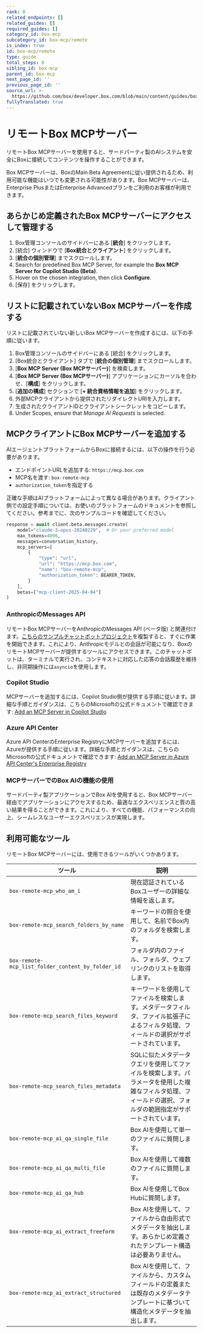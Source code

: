 ```yaml
---
rank: 0
related_endpoints: []
related_guides: []
required_guides: []
category_id: box-mcp
subcategory_id: box-mcp/remote
is_index: true
id: box-mcp/remote
type: guide
total_steps: 0
sibling_id: box-mcp
parent_id: box-mcp
next_page_id: ''
previous_page_id: ''
source_url: >-
  https://github.com/box/developer.box.com/blob/main/content/guides/box-mcp/remote/index.md
fullyTranslated: true
---
```

# リモートBox MCPサーバー

リモートBox MCPサーバーを使用すると、サードパーティ製のAIシステムを安全にBoxに接続してコンテンツを操作することができます。

<Message type="notice">

Box MCPサーバーは、BoxのMain Beta Agreementに従い提供されるため、利用可能な機能はいつでも変更される可能性があります。Box MCPサーバーは、Enterprise PlusまたはEnterprise Advancedプランをご利用のお客様が利用できます。

</Message>

## あらかじめ定義されたBox MCPサーバーにアクセスして管理する

1. Box管理コンソールのサイドバーにある \[**統合**] をクリックします。 
2. \[統合] ウィンドウで \[**Box統合とクライアント**] をクリックします。
3. \[**統合の個別管理**] までスクロールします。
4. Search for predefined Box MCP Server, for example the **Box MCP Server for Copilot Studio (Beta)**. 
5. Hover on the chosen integration, then click **Configure**.
6. \[保存] をクリックします。

## リストに記載されていないBox MCPサーバーを作成する

リストに記載されていない新しいBox MCPサーバーを作成するには、以下の手順に従います。

1. Box管理コンソールのサイドバーにある \[統合] をクリックします。
2. \[Box統合とクライアント] タブで \[**統合の個別管理**] までスクロールします。
3. \[**Box MCP Server (Box MCPサーバー)**] を検索します。 
4. \[**Box MCP Server (Box MCPサーバー)**] アプリケーションにカーソルを合わせ、\[**構成**] をクリックします。
5. \[**追加の構成**] セクションで \[**+ 統合資格情報を追加**] をクリックします。
6. 外部MCPクライアントから提供されたリダイレクトURIを入力します。 
7. 生成されたクライアントIDとクライアントシークレットをコピーします。
8. Under Scopes, ensure that _Manage AI Requests_ is selected.

## MCPクライアントにBox MCPサーバーを追加する

AIエージェントプラットフォームからBoxに接続するには、以下の操作を行う必要があります。

* エンドポイントURLを追加する: `https://mcp.box.com`
* MCP名を渡す: `box-remote-mcp`
* `authorization_token`を指定する

正確な手順はAIプラットフォームによって異なる場合があります。クライアント側での設定手順については、お使いのプラットフォームのドキュメントを参照してください。参考までに、次のサンプルコードを確認してください。

```python
response = await client.beta.messages.create(
    model="claude-3-opus-20240229",  # Or your preferred model
    max_tokens=4096,
    messages=conversation_history,
    mcp_servers=[
        {
            "type": "url",
            "url": "https://mcp.box.com",
            "name": "box-remote-mcp",
            "authorization_token": BEARER_TOKEN,
        }
    ],
    betas=["mcp-client-2025-04-04"]
)

```

### AnthropicのMessages API

リモートBox MCPサーバーをAnthropicのMessages API (ベータ版) と関連付けます。[こちらのサンプルチャットボットプロジェクト](https://github.com/box-community/remote-box-mcp-anthropic)を複製すると、すぐに作業を開始できます。これにより、Anthropicモデルとの会話が可能になり、BoxのリモートMCPサーバーが提供するツールにアクセスできます。このチャットボットは、ターミナルで実行され、コンテキストに対応した応答の会話履歴を維持し、非同期操作には`asyncio`を使用します。

### Copilot Studio

MCPサーバーを追加するには、Copilot Studio側が提供する手順に従います。詳細な手順とガイダンスは、こちらのMicrosoftの公式ドキュメントで確認できます: [Add an MCP Server in Copilot Studio](https://learn.microsoft.com/en-us/microsoft-copilot-studio/agent-extend-action-mcp#add-tools-from-an-existing-mcp-connector-to-an-agent)

### Azure API Center

Azure API CenterのEnterprise RegistryにMCPサーバーを追加するには、Azureが提供する手順に従います。詳細な手順とガイダンスは、こちらのMicrosoftの公式ドキュメントで確認できます: [Add an MCP Server in Azure API Center's Enterprise Registry](https://learn.microsoft.com/en-us/azure/api-center/register-discover-mcp-server)

### MCPサーバーでのBox AIの機能の使用

サードパーティ製アプリケーションでBox AIを使用すると、Box MCPサーバー経由でアプリケーションにアクセスするため、最適なエクスペリエンスと質の高い結果を得ることができます。これにより、すべての機能、パフォーマンスの向上、シームレスなユーザーエクスペリエンスが実現します。

## 利用可能なツール

リモートBox MCPサーバーには、使用できるツールがいくつかあります。

| ツール                                               | 説明                                                                               |
| ------------------------------------------------- | -------------------------------------------------------------------------------- |
| `box-remote-mcp_who_am_i`                         | 現在認証されているBoxユーザーの詳細な情報を返します。                                                     |
| `box-remote-mcp_search_folders_by_name`           | キーワードの照合を使用して、名前でBox内のフォルダを検索します。                                                |
| `box-remote-mcp_list_folder_content_by_folder_id` | フォルダ内のファイル、フォルダ、ウェブリンクのリストを取得します。                                                |
| `box-remote-mcp_search_files_keyword`             | キーワードを使用してファイルを検索します。メタデータフィルタ、ファイル拡張子によるフィルタ処理、フィールドの選択がサポートされています。             |
| `box-remote-mcp_search_files_metadata`            | SQLに似たメタデータクエリを使用してファイルを検索します。パラメータを使用した複雑なフィルタ処理、フィールドの選択、フォルダの範囲指定がサポートされています。 |
| `box-remote-mcp_ai_qa_single_file`                | Box AIを使用して単一のファイルに質問します。                                                        |
| `box-remote-mcp_ai_qa_multi_file`                 | Box AIを使用して複数のファイルに質問します。                                                        |
| `box-remote-mcp_ai_qa_hub`                        | Box AIを使用してBox Hubに質問します。                                                        |
| `box-remote-mcp_ai_extract_freeform`              | Box AIを使用して、ファイルから自由形式でメタデータを抽出します。あらかじめ定義されたテンプレート構造は必要ありません。                   |
| `box-remote-mcp_ai_extract_structured`            | Box AIを使用して、ファイルから、カスタムフィールドの定義または既存のメタデータテンプレートに基づいて構造化メタデータを抽出します。             |
